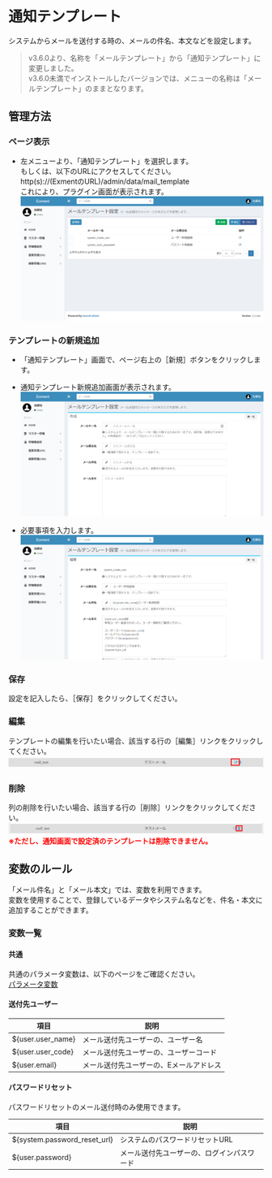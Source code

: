 # 通知テンプレート
システムからメールを送付する時の、メールの件名、本文などを設定します。  

> v3.6.0より、名称を「メールテンプレート」から「通知テンプレート」に変更しました。  
v3.6.0未満でインストールしたバージョンでは、メニューの名称は「メールテンプレート」のままとなります。

## 管理方法
### ページ表示
- 左メニューより、「通知テンプレート」を選択します。  
もしくは、以下のURLにアクセスしてください。  
http(s)://(ExmentのURL)/admin/data/mail_template  
これにより、プラグイン画面が表示されます。  
![通知テンプレート画面](img/mail/mail_grid1.png)  

### テンプレートの新規追加
- 「通知テンプレート」画面で、ページ右上の［新規］ボタンをクリックします。

- 通知テンプレート新規追加画面が表示されます。
![通知テンプレート画面](img/mail/mail_new1.png)

- 必要事項を入力します。  
![通知テンプレート画面](img/mail/mail_new2.png)

### 保存
設定を記入したら、［保存］をクリックしてください。

### 編集
テンプレートの編集を行いたい場合、該当する行の［編集］リンクをクリックしてください。  
![通知テンプレート画面](img/mail/mail_edit.png)

### 削除
列の削除を行いたい場合、該当する行の［削除］リンクをクリックしてください。  
![通知テンプレート画面](img/mail/mail_delete.png)
**<span style="color: red; ">※ただし、通知画面で設定済のテンプレートは削除できません。</span>**


## 変数のルール
「メール件名」と「メール本文」では、変数を利用できます。  
変数を使用することで、登録しているデータやシステム名などを、件名・本文に追加することができます。  

### 変数一覧
#### 共通
共通のパラメータ変数は、以下のページをご確認ください。  
[パラメータ変数](/ja/params)

#### 送付先ユーザー

| 項目 | 説明 |
| ---- | ---- |
| ${user.user_name} | メール送付先ユーザーの、ユーザー名 |
| ${user.user_code} | メール送付先ユーザーの、ユーザーコード |
| ${user.email} | メール送付先ユーザーの、Eメールアドレス |

#### パスワードリセット
パスワードリセットのメール送付時のみ使用できます。

| 項目 | 説明 |
| ---- | ---- |
| ${system.password_reset_url} | システムのパスワードリセットURL |
| ${user.password} | メール送付先ユーザーの、ログインパスワード |
